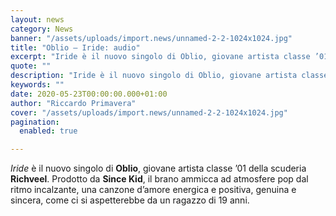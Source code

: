 ```yaml
---
layout: news
category: News
banner: "/assets/uploads/import.news/unnamed-2-2-1024x1024.jpg"
title: "Oblio – Iride: audio"
excerpt: "Iride è il nuovo singolo di Oblio, giovane artista classe ’01 della scuderia Richveel. Prodotto da Since Kid, il brano ammicca ad atmosfere pop dal ritmo incalzante, una canzone d’amore energica e positiva, genuina e sincera, come ci si aspetterebbe da un ragazzo di 19 anni.  "
quote: ""
description: "Iride è il nuovo singolo di Oblio, giovane artista classe ’01 della scuderia Richveel. Prodotto da Since Kid, il brano ammicca ad atmosfere pop dal ritmo incalzante, una canzone d’amore energica e positiva, genuina e sincera, come ci si aspetterebbe da un ragazzo di 19 anni.  "
keywords: ""
date: 2020-05-23T00:00:00.000+01:00
author: "Riccardo Primavera"
cover: "/assets/uploads/import.news/unnamed-2-2-1024x1024.jpg"
pagination:
  enabled: true

---
```


_Iride_ è il nuovo singolo di **Oblio**, giovane artista classe ’01 della scuderia **Richveel**. Prodotto da **Since Kid**, il brano ammicca ad atmosfere pop dal ritmo incalzante, una canzone d’amore energica e positiva, genuina e sincera, come ci si aspetterebbe da un ragazzo di 19 anni.